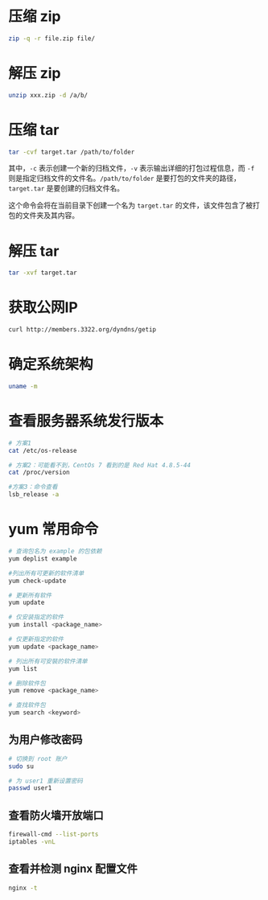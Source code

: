 # 压缩 zip
```bash
zip -q -r file.zip file/
```

# 解压 zip
```bash
unzip xxx.zip -d /a/b/
```

# 压缩 tar
```bash
tar -cvf target.tar /path/to/folder
```

其中，`-c` 表示创建一个新的归档文件，`-v` 表示输出详细的打包过程信息，而 `-f` 则是指定归档文件的文件名。`/path/to/folder` 是要打包的文件夹的路径，`target.tar` 是要创建的归档文件名。

这个命令会将在当前目录下创建一个名为 `target.tar` 的文件，该文件包含了被打包的文件夹及其内容。

# 解压 tar
```bash
tar -xvf target.tar
```

# 获取公网IP
```bash
curl http://members.3322.org/dyndns/getip
```

# 确定系统架构
```bash
uname -m
```

# 查看服务器系统发行版本
```bash
# 方案1
cat /etc/os-release

# 方案2：可能看不到，CentOs 7 看到的是 Red Hat 4.8.5-44
cat /proc/version

#方案3：命令查看
lsb_release -a
```

# yum 常用命令
```bash
# 查询包名为 example 的包依赖
yum deplist example

#列出所有可更新的软件清单
yum check-update

# 更新所有软件
yum update

# 仅安装指定的软件
yum install <package_name>

# 仅更新指定的软件
yum update <package_name>

# 列出所有可安裝的软件清单
yum list

# 删除软件包
yum remove <package_name>

# 查找软件包
yum search <keyword>
```

## 为用户修改密码
```bash
# 切换到 root 账户
sudo su

# 为 user1 重新设置密码
passwd user1
```

## 查看防火墙开放端口
```bash
firewall-cmd --list-ports
iptables -vnL
```

## 查看并检测 nginx 配置文件
```bash
nginx -t
```